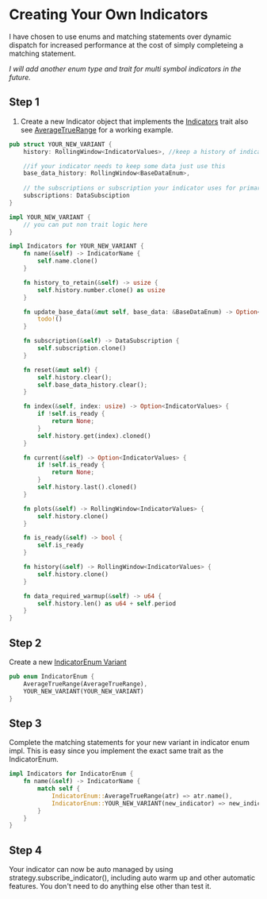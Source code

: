 # Creating Your Own Indicators
I have chosen to use enums and matching statements over dynamic dispatch for increased performance at the cost of simply completeing a matching statement.

*I will add another enum type and trait for multi symbol indicators in the future.*

## Step 1
1. Create a new Indicator object that implements the [Indicators](indicators_trait.rs) trait
also see [AverageTrueRange](built_in/average_true_range.rs) for a working example.
```rust
pub struct YOUR_NEW_VARIANT {
    history: RollingWindow<IndicatorValues>, //keep a history of indicator values

    //if your indicator needs to keep some data just use this
    base_data_history: RollingWindow<BaseDataEnum>, 
    
    // the subscriptions or subscription your indicator uses for primary data
    subscriptions: DataSubsciption
}

impl YOUR_NEW_VARIANT {
    // you can put non trait logic here
}

impl Indicators for YOUR_NEW_VARIANT {
    fn name(&self) -> IndicatorName {
        self.name.clone()
    }

    fn history_to_retain(&self) -> usize {
        self.history.number.clone() as usize
    }

    fn update_base_data(&mut self, base_data: &BaseDataEnum) -> Option<IndicatorValues> {
        todo!()
    }

    fn subscription(&self) -> DataSubscription {
        self.subscription.clone()
    }

    fn reset(&mut self) {
        self.history.clear();
        self.base_data_history.clear();
    }

    fn index(&self, index: usize) -> Option<IndicatorValues> {
        if !self.is_ready {
            return None;
        }
        self.history.get(index).cloned()
    }

    fn current(&self) -> Option<IndicatorValues> {
        if !self.is_ready {
            return None;
        }
        self.history.last().cloned()
    }

    fn plots(&self) -> RollingWindow<IndicatorValues> {
        self.history.clone()
    }

    fn is_ready(&self) -> bool {
        self.is_ready
    }

    fn history(&self) -> RollingWindow<IndicatorValues> {
        self.history.clone()
    }

    fn data_required_warmup(&self) -> u64 {
        self.history.len() as u64 + self.period
    }
}
```
## Step 2
Create a new [IndicatorEnum Variant](indicator_enum.rs)
```rust
pub enum IndicatorEnum {
    AverageTrueRange(AverageTrueRange),
    YOUR_NEW_VARIANT(YOUR_NEW_VARIANT)
}

```

## Step 3
Complete the matching statements for your new variant in indicator enum impl.
This is easy since you implement the exact same trait as the IndicatorEnum.
```rust
impl Indicators for IndicatorEnum {
    fn name(&self) -> IndicatorName {
        match self {
            IndicatorEnum::AverageTrueRange(atr) => atr.name(),
            IndicatorEnum::YOUR_NEW_VARIANT(new_indicator) => new_indicator.name()
        }
    }
}
```

## Step 4
Your indicator can now be auto managed by using strategy.subscribe_indicator(), including auto warm up and other automatic features.
You don't need to do anything else other than test it.